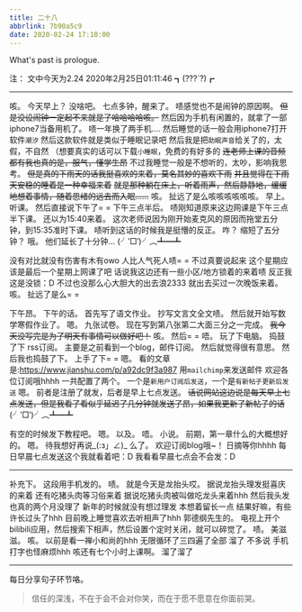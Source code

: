 ```yaml
---
title: 二十八
abbrlink: 7b90a5c9
date: 2020-02-24 17:10:00
---
```

What's past is prologue.

<!--more-->

注：
文中今天为2.24
2020年2月25日01:11:46
┓(???`?)┏


----------

咳。
今天早上？
没啥吧。
七点多钟，醒来了。
啧感觉也不是闹钟的原因啊。
~~但是没设闹钟一定起不来就是了哈哈哈哈咳。~~
然后因为手机有闲置的，就拿了一部iphone7当备用机了。
啧一年换了两手机....
然后睡觉的话一般会用iphone7打开软件`潮汐`
然后这款软件就是类似于睡眠记录吧
然后我是把`助眠声音`给关了的，太假，不自然
（想要真实的话可以下载`小睡眠`，免费的有好多的
~~连老师上课的音频都有我也真的是，服气，懂学生昂~~
不过我睡觉一般是不想听的，太吵，影响我思考。
~~但是真的下雨天的话我挺喜欢的来着，莫名其妙的喜欢下雨~~
~~并且觉得在下雨天安稳的睡着是一种幸福来着~~
~~就是那种躺在床上，听着雨声，然后静静地，缓缓地想着事情，随着思绪的远去而入眠……~~
咳。
扯远了是么咳咳咳咳咳咳。
早上。
听课。
然后直接说下午了= =
下午三点半后。
啧刚知道原来这边网课是下午三点半下课。
还以为15:40来着。
这次老师说因为刚开始麦克风的原因而拖堂五分钟，到15:35准时下课。
啧听到这话的时候我是挺懵的反正。
咋？
缩短了五分钟？
哦。
他们延长了十分钟...
(╯‵□′)╯︵┻━┻

没有对比就没有伤害有木有owo
人比人气死人啧= =
不过真要说起来
这个星期应该是最后一个星期上网课了吧
话说我这边还有一些小区/地方锁着的来着啧
反正我这是没锁：D
不过也没那么心大胆大的出去浪2333
就出去买过一次晚饭来着。
咳。
扯远了是么= =

下午昂。
下午的话。
首先写了语文作业。
抄写文言文全文啧。
然后就开始写数学寒假作业了。
嗯。
九张试卷。
现在写到第八张第二大面三分之一完成。
~~我今天没写完是为了明天有事情可以做好吧！~~
咳。
然后= =
唔。
玩了下电脑。
捣鼓了下 rss订阅。
主要是之前看到一个blog，邮件订阅。
然后就觉得很有意思。
然后我也捣鼓了下。
上手了下= =
嗯。
看的文章是:https://www.jianshu.com/p/a92dc9f3a987
用`mailchimp`来发送邮件
欢迎各位订阅哦hhhh
一共配置了两个。
一个是`新用户订阅后发送`，一个是`有新帖子更新后发送`
嗯。
前者是注册了就发，后者是早上七点发送。
~~话说网站这边说是每天早上七点发送，但是我看了看似乎延迟了几分钟就发送了昂，如果我更新了新帖子的话~~
(╯‵□′)╯︵┻━┻

有空的时候发下教程吧。
嗯。
以及。
唔。
小说。
前期，第一章什么的大概想好的。
嗯。
待我想好再说_(:з」∠)_
么了。
欢迎订阅blog哦~！
日摘等你hhhh
每日早晨七点发送这个我就看着吧：D
我看看早晨七点会不会发：D


----------
补充下。
这段用手机发的。
啧。
就是今天是龙抬头哎。
据说龙抬头理发挺喜庆的来着
还有吃猪头肉等习俗来着
据说吃猪头肉被叫做吃龙头来着hhh
然后我头发也真的两个月没理了
新年的时候就没有想过理发
本想着留长一点
结果好嘛，有些许长过头了hhh
目前晚上睡觉喜欢去听相声了hhh
郭德纲先生的。
电视上开个bilibili应用，然后搜索下相声，然后设置个定时关闭，就可以碎觉了。
啧。
美滋滋。
咳。
以前是看一禅小和尚的hhh
无限循环了三四遍了全部
溜了
不多说
手机打字也怪麻烦hhh
咳还有七个小时上课啊。
溜了溜了


----------
每日分享句子环节咯。

> 信任的深浅，不在于会不会对你笑，而在于愿不愿意在你面前哭。